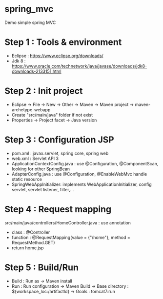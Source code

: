 # spring_mvc
Demo simple spring MVC

# Step 1 : Tools & environment
- Eclipse : https://www.eclipse.org/downloads/
- Jdk 8 : https://www.oracle.com/technetwork/java/javase/downloads/jdk8-downloads-2133151.html

# Step 2 : Init project
- Eclipse -> File -> New -> Other -> Maven -> Maven project -> maven-archetype-webapp
- Create "src/main/java" folder if not exist
- Properties -> Project facet -> Java version

# Step 3 : Configuration JSP
- pom.xml : javax.servlet, spring core, spring web
- web.xml : Servlet API 3
- ApplicationContextConfig.java : use @Configuration, @ComponentScan, looking for other SpringBean
- AdapterConfig.java : use @Configuration, @EnableWebMvc handle static resource
- SpringWebAppInitializer: implements WebApplicationInitializer, config servlet, servlet listener, filter,...

# Step 4 : Request mapping
src/main/java/controllers/HomeController.java : use annotation
- class : @Controller
- function : @RequestMapping(value = {"/home"}, method = RequestMethod.GET)
- return home.jsp

# Step 5 : Build/Run
- Build : Run as -> Maven install
- Run : Run configuration -> Maven Build -> Base directory : ${workspace_loc:/artifactId} -> Goals : tomcat7:run
